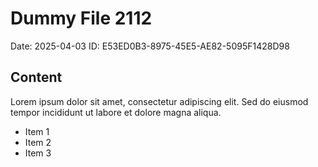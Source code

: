 # Dummy File 2112

Date: 2025-04-03
ID: E53ED0B3-8975-45E5-AE82-5095F1428D98

## Content

Lorem ipsum dolor sit amet, consectetur adipiscing elit.
Sed do eiusmod tempor incididunt ut labore et dolore magna aliqua.

* Item 1
* Item 2
* Item 3
